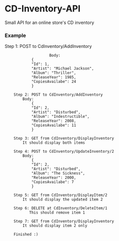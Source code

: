 # CD-Inventory-API
Small API for an online store's CD inventory

<h3>Example</h3>

Step 1: POST to CdInventory/AddInventory
            
						Body:
                {
                "Id": 1,
                "Artist": "Michael Jackson",
                "Album": "Thriller",
                "ReleaseYear": 1985,
                "CopiesAvailabe": 24
                }
                
        Step 2: POST to CdInventory/AddInventory
            Body:
                {
                "Id": 2,
                "Artist": "Disturbed",
                "Album": "Indestructible",
                "ReleaseYear": 2008,
                "CopiesAvailabe": 11
                }
                
        Step 3: GET from CdInventory/DisplayInventory
            It should display both items
            
        Step 4: POST to CdInventory/UpdateInventory/2
            Body:
                {
                "Id": 2,
                "Artist": "Disturbed",
                "Album": "The Sickness",
                "ReleaseYear": 2000,
                "CopiesAvailabe": 7
                }
                
        Step 5: GET from CdInventory/DisplayItem/2
            It should display the updated item 2
            
        Step 6: DELETE at CdInventory/DeleteItem/1
               This should remove item 1
               
        Step 7: GET from CdInventory/DisplayInventory
            It should display item 2 only
            
        Finished :)
								
